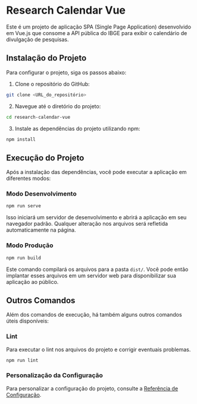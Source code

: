 # Research Calendar Vue

Este é um projeto de aplicação SPA (Single Page Application) desenvolvido em Vue.js que consome a API pública do IBGE para exibir o calendário de divulgação de pesquisas.

## Instalação do Projeto

Para configurar o projeto, siga os passos abaixo:

1. Clone o repositório do GitHub:

```bash
git clone <URL_do_repositório>
```

2. Navegue até o diretório do projeto:

```bash
cd research-calendar-vue
```

3. Instale as dependências do projeto utilizando npm:

```bash
npm install
```

## Execução do Projeto

Após a instalação das dependências, você pode executar a aplicação em diferentes modos:

### Modo Desenvolvimento

```bash
npm run serve
```

Isso iniciará um servidor de desenvolvimento e abrirá a aplicação em seu navegador padrão. Qualquer alteração nos arquivos será refletida automaticamente na página.

### Modo Produção

```bash
npm run build
```

Este comando compilará os arquivos para a pasta `dist/`. Você pode então implantar esses arquivos em um servidor web para disponibilizar sua aplicação ao público.

## Outros Comandos

Além dos comandos de execução, há também alguns outros comandos úteis disponíveis:

### Lint

Para executar o lint nos arquivos do projeto e corrigir eventuais problemas.

```bash
npm run lint
```

### Personalização da Configuração

Para personalizar a configuração do projeto, consulte a [Referência de Configuração](https://cli.vuejs.org/config/).
